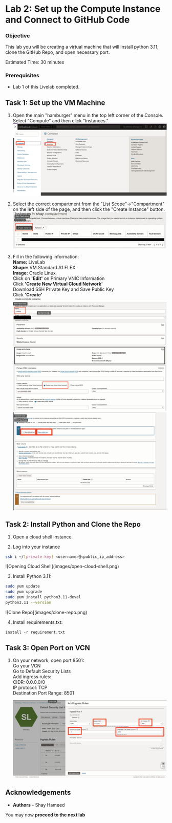 # Lab 2: Set up the Compute Instance and Connect to GitHub Code

### Objective 
This lab you will be creating a virtual machine that will install python 3.11, clone the GitHub Repo, and open necessary port. 

Estimated Time: 30 minutes

### Prerequisites
* Lab 1 of this Livelab completed.

## Task 1: Set up the VM Machine

1. Open the main "hamburger" menu in the top left corner of the Console. Select "Compute" and then click "Instances."
![Selecting Compute from Hamburger Menu](images/hamburger-menu-compute.png)

2. Select the correct compartment from the "List Scope"→"Compartment" on the left side of the page, and then click the "Create Instance" button.
![Clicking Create Compute Instance Button](images/create-instance.png)

3. Fill in the following information:    
**Name:** LiveLab    
**Shape:** VM.Standard.A1.FLEX    
**Image:** Oracle Linux    
Click on **'Edit'** on Primary VNIC Information    
Click **'Create New Virtual Cloud Network'**    
Download SSH Private Key and Save Public Key    
Click **'Create'**    
![Creation Page of the VM](images/on-creation-vm.png)
![Downloading the Private/Public Keys](images/download-private-public-key.png)

## Task 2: Install Python and Clone the Repo

1. Open a cloud shell instance.

2. Log into your instance

<copy>

```bash
ssh i ~/[private-key] <username>@<public_ip_address>
```
</copy>
![Opening Cloud Shell](images/open-cloud-shell.png)

3. Install Python 3.11:
<copy>

```bash
sudo yum update
sudo yum upgrade
sudo yum install python3.11-devel
python3.11 --version
```
</copy>
![Clone Repo](images/clone-repo.png)

4. Install requirements.txt:

<copy>

```pip 
install -r requirement.txt
```
</copy>

## Task 3: Open Port on VCN

1. On your network, open port 8501:    
Go your VCN    
Go to Default Security Lists    
Add ingress rules:    
    CIDR: 0.0.0.0/0    
    IP protocol: TCP    
    Destination Port Range: 8501

   ![Open Port 8501](images/vcn-port-opening.png)

## **Acknowledgements**

* **Authors** - Shay Hameed

You may now **proceed to the next lab**
